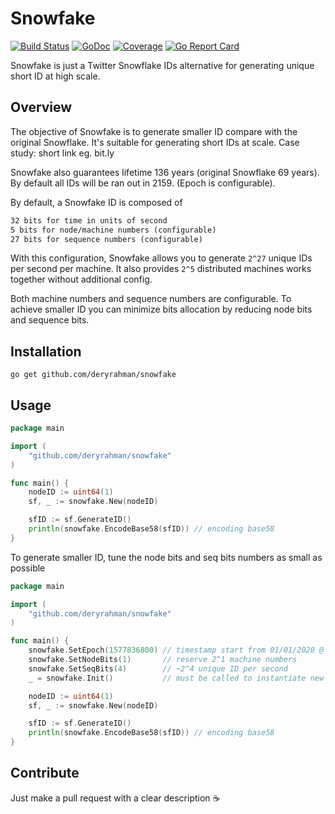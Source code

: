 # Snowfake
[![Build Status](https://travis-ci.org/deryrahman/snowfake.svg?branch=master)](https://travis-ci.org/deryrahman/snowfake) [![GoDoc](https://godoc.org/github.com/deryrahman/snowfake?status.svg)](https://godoc.org/github.com/deryrahman/snowfake) [![Coverage](http://gocover.io/_badge/github.com/deryrahman/snowfake)](https://gocover.io/github.com/deryrahman/snowfake) [![Go Report Card](https://goreportcard.com/badge/github.com/deryrahman/snowfake)](https://goreportcard.com/report/github.com/deryrahman/snowfake)

Snowfake is just a Twitter Snowflake IDs alternative for generating unique short ID at high scale.

## Overview
The objective of Snowfake is to generate smaller ID compare with the original Snowflake. It's suitable for generating short IDs at scale. Case study: short link eg. bit.ly  

Snowfake also guarantees lifetime 136 years (original Snowflake 69 years). By default all IDs will be ran out in 2159. (Epoch is configurable).  

By default, a Snowfake ID is composed of

```markdown
32 bits for time in units of second
5 bits for node/machine numbers (configurable)
27 bits for sequence numbers (configurable)
```

With this configuration, Snowfake allows you to generate `2^27` unique IDs per second per machine. It also provides `2^5` distributed machines works together without additional config.  

Both machine numbers and sequence numbers are configurable. To achieve smaller ID you can minimize bits allocation by reducing node bits and sequence bits.

## Installation

```shell script
go get github.com/deryrahman/snowfake
```

## Usage

```go
package main

import (
	"github.com/deryrahman/snowfake"
)

func main() {
	nodeID := uint64(1)
	sf, _ := snowfake.New(nodeID)

	sfID := sf.GenerateID()
	println(snowfake.EncodeBase58(sfID)) // encoding base58
}
```

To generate smaller ID, tune the node bits and seq bits numbers as small as possible

```go
package main

import (
	"github.com/deryrahman/snowfake"
)

func main() {
	snowfake.SetEpoch(1577836800) // timestamp start from 01/01/2020 @ 12:00am (UTC)
	snowfake.SetNodeBits(1)       // reserve 2^1 machine numbers
	snowfake.SetSeqBits(4)        // ~2^4 unique ID per second
	_ = snowfake.Init()           // must be called to instantiate new config

	nodeID := uint64(1)
	sf, _ := snowfake.New(nodeID)

	sfID := sf.GenerateID()
	println(snowfake.EncodeBase58(sfID)) // encoding base58
}
```

## Contribute

Just make a pull request with a clear description ☕️
